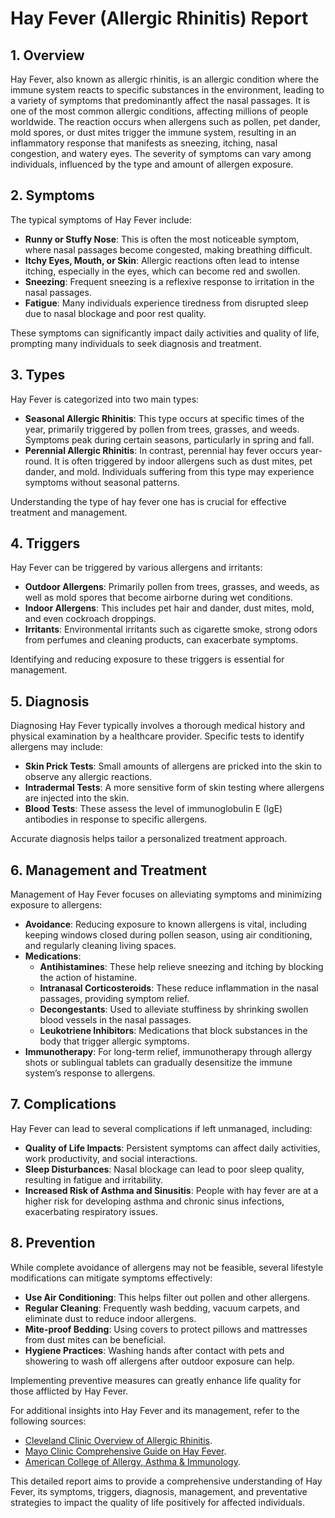 # Hay Fever (Allergic Rhinitis) Report

## 1. Overview
Hay Fever, also known as allergic rhinitis, is an allergic condition where the immune system reacts to specific substances in the environment, leading to a variety of symptoms that predominantly affect the nasal passages. It is one of the most common allergic conditions, affecting millions of people worldwide. The reaction occurs when allergens such as pollen, pet dander, mold spores, or dust mites trigger the immune system, resulting in an inflammatory response that manifests as sneezing, itching, nasal congestion, and watery eyes. The severity of symptoms can vary among individuals, influenced by the type and amount of allergen exposure.

## 2. Symptoms
The typical symptoms of Hay Fever include:
- **Runny or Stuffy Nose**: This is often the most noticeable symptom, where nasal passages become congested, making breathing difficult.
- **Itchy Eyes, Mouth, or Skin**: Allergic reactions often lead to intense itching, especially in the eyes, which can become red and swollen.
- **Sneezing**: Frequent sneezing is a reflexive response to irritation in the nasal passages.
- **Fatigue**: Many individuals experience tiredness from disrupted sleep due to nasal blockage and poor rest quality.

These symptoms can significantly impact daily activities and quality of life, prompting many individuals to seek diagnosis and treatment.

## 3. Types
Hay Fever is categorized into two main types:
- **Seasonal Allergic Rhinitis**: This type occurs at specific times of the year, primarily triggered by pollen from trees, grasses, and weeds. Symptoms peak during certain seasons, particularly in spring and fall.
- **Perennial Allergic Rhinitis**: In contrast, perennial hay fever occurs year-round. It is often triggered by indoor allergens such as dust mites, pet dander, and mold. Individuals suffering from this type may experience symptoms without seasonal patterns.

Understanding the type of hay fever one has is crucial for effective treatment and management.

## 4. Triggers
Hay Fever can be triggered by various allergens and irritants:
- **Outdoor Allergens**: Primarily pollen from trees, grasses, and weeds, as well as mold spores that become airborne during wet conditions.
- **Indoor Allergens**: This includes pet hair and dander, dust mites, mold, and even cockroach droppings.
- **Irritants**: Environmental irritants such as cigarette smoke, strong odors from perfumes and cleaning products, can exacerbate symptoms.

Identifying and reducing exposure to these triggers is essential for management.

## 5. Diagnosis
Diagnosing Hay Fever typically involves a thorough medical history and physical examination by a healthcare provider. Specific tests to identify allergens may include:
- **Skin Prick Tests**: Small amounts of allergens are pricked into the skin to observe any allergic reactions.
- **Intradermal Tests**: A more sensitive form of skin testing where allergens are injected into the skin.
- **Blood Tests**: These assess the level of immunoglobulin E (IgE) antibodies in response to specific allergens.

Accurate diagnosis helps tailor a personalized treatment approach.

## 6. Management and Treatment
Management of Hay Fever focuses on alleviating symptoms and minimizing exposure to allergens:
- **Avoidance**: Reducing exposure to known allergens is vital, including keeping windows closed during pollen season, using air conditioning, and regularly cleaning living spaces.
- **Medications**:
  - **Antihistamines**: These help relieve sneezing and itching by blocking the action of histamine.
  - **Intranasal Corticosteroids**: These reduce inflammation in the nasal passages, providing symptom relief.
  - **Decongestants**: Used to alleviate stuffiness by shrinking swollen blood vessels in the nasal passages.
  - **Leukotriene Inhibitors**: Medications that block substances in the body that trigger allergic symptoms.
- **Immunotherapy**: For long-term relief, immunotherapy through allergy shots or sublingual tablets can gradually desensitize the immune system’s response to allergens.

## 7. Complications
Hay Fever can lead to several complications if left unmanaged, including:
- **Quality of Life Impacts**: Persistent symptoms can affect daily activities, work productivity, and social interactions.
- **Sleep Disturbances**: Nasal blockage can lead to poor sleep quality, resulting in fatigue and irritability.
- **Increased Risk of Asthma and Sinusitis**: People with hay fever are at a higher risk for developing asthma and chronic sinus infections, exacerbating respiratory issues.

## 8. Prevention
While complete avoidance of allergens may not be feasible, several lifestyle modifications can mitigate symptoms effectively:
- **Use Air Conditioning**: This helps filter out pollen and other allergens.
- **Regular Cleaning**: Frequently wash bedding, vacuum carpets, and eliminate dust to reduce indoor allergens.
- **Mite-proof Bedding**: Using covers to protect pillows and mattresses from dust mites can be beneficial.
- **Hygiene Practices**: Washing hands after contact with pets and showering to wash off allergens after outdoor exposure can help.

Implementing preventive measures can greatly enhance life quality for those afflicted by Hay Fever.

For additional insights into Hay Fever and its management, refer to the following sources:
- [Cleveland Clinic Overview of Allergic Rhinitis](https://my.clevelandclinic.org/health/diseases/8622-allergic-rhinitis-hay-fever).
- [Mayo Clinic Comprehensive Guide on Hay Fever](https://www.mayoclinic.org/diseases-conditions/hay-fever/symptoms-causes/syc-20373039).
- [American College of Allergy, Asthma & Immunology](https://acaai.org/allergies/allergic-conditions/hay-fever/). 

This detailed report aims to provide a comprehensive understanding of Hay Fever, its symptoms, triggers, diagnosis, management, and preventative strategies to impact the quality of life positively for affected individuals.
